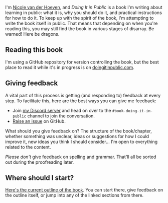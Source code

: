 I'm [Nicole van der Hoeven](https://nicolevanderhoeven.com), and *Doing It in Public* is a book I'm writing about learning in public: what it is, why you should do it, and practical instructions for how to do it. To keep up with the spirit of the book, I'm attempting to write the book itself in public. That means that depending on when you're reading this, you may still find the book in various stages of disarray. Be warned! Here be dragons.

## Reading this book

I'm using a GitHub repository for version controlling the book, but the best place to read it while it's in progress is on [doingitinpublic.com](https://doingitinpublic.com).
## Giving feedback

A vital part of this process is getting (and responding to) feedback at every step. To facilitate this, here are the best ways you can give me feedback:
- Join [my Discord server](https://discord.gg/J8SeNYbzAF) and head on over to the `#book-doing-it-in-public` channel to join the conversation.
- [Raise an issue](https://github.com/nicolevanderhoeven/doing-it-in-public/issues/new?assignees=nicolevanderhoeven&labels=bug&projects=&template=bug.md&title=%5BBUG%5D+) on GitHub.

What should you give feedback on? The structure of the book/chapter, whether something was unclear, ideas or suggestions for how I could improve it, new ideas you think I should consider... I'm open to everything related to the content.

*Please don't* give feedback on spelling and grammar. That'll all be sorted out during the proofreading later.

## Where should I start?

[Here's the current outline of the book](/content/index.md#outline). You can start there, give feedback on the outline itself, or jump into any of the linked sections from there.